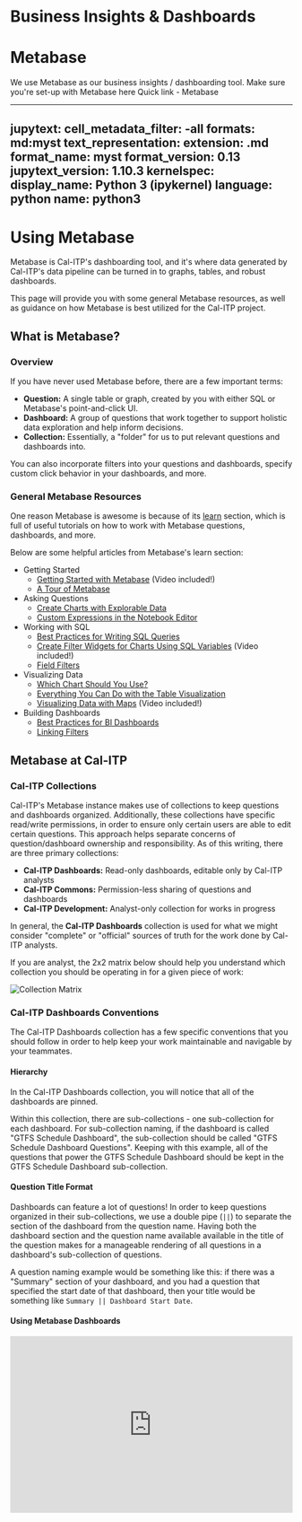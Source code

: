 # Business Insights & Dashboards

# Metabase
We use Metabase as our business insights / dashboarding tool.
Make sure you're set-up with Metabase here
Quick link - Metabase

---
jupytext:
  cell_metadata_filter: -all
  formats: md:myst
  text_representation:
    extension: .md
    format_name: myst
    format_version: 0.13
    jupytext_version: 1.10.3
kernelspec:
  display_name: Python 3 (ipykernel)
  language: python
  name: python3
---

# Using Metabase

Metabase is Cal-ITP's dashboarding tool, and it's where data generated by Cal-ITP's data
pipeline can be turned in to graphs, tables, and robust dashboards.

This page will provide you with some general Metabase resources, as well as guidance on how
Metabase is best utilized for the Cal-ITP project.

## What is Metabase?

### Overview

If you have never used Metabase before, there are a few important terms:

* **Question:** A single table or graph, created by you with either SQL or Metabase's point-and-click UI.
* **Dashboard:** A group of questions that work together to support holistic data exploration and help inform decisions.
* **Collection:** Essentially, a "folder" for us to put relevant questions and dashboards into.

You can also incorporate filters into your questions and dashboards, specify custom
click behavior in your dashboards, and more.

### General Metabase Resources

One reason Metabase is awesome is because of its [learn](https://www.metabase.com/learn/) section,
which is full of useful tutorials on how to work with Metabase questions, dashboards, and more.

Below are some helpful articles from Metabase's learn section:

* Getting Started
    * [Getting Started with Metabase](https://www.metabase.com/learn/getting-started/getting-started.html) (Video included!)
    * [A Tour of Metabase](https://www.metabase.com/learn/getting-started/tour-of-metabase.html)
* Asking Questions
    * [Create Charts with Explorable Data](https://www.metabase.com/learn/questions/drill-through.html)
    * [Custom Expressions in the Notebook Editor](https://www.metabase.com/learn/questions/custom-expressions.html)
* Working with SQL
    * [Best Practices for Writing SQL Queries](https://www.metabase.com/learn/sql-questions/sql-best-practices.html)
    * [Create Filter Widgets for Charts Using SQL Variables](https://www.metabase.com/learn/sql-questions/sql-variables.html) (Video included!)
    * [Field Filters](https://www.metabase.com/learn/sql-questions/field-filters.html)
* Visualizing Data
    * [Which Chart Should You Use?](https://www.metabase.com/learn/visualization/chart-guide.html)
    * [Everything You Can Do with the Table Visualization](https://www.metabase.com/learn/visualization/table.html)
    * [Visualizing Data with Maps](https://www.metabase.com/learn/visualization/maps.html) (Video included!)
* Building Dashboards
    * [Best Practices for BI Dashboards](https://www.metabase.com/learn/dashboards/bi-dashboard-best-practices.html)
    * [Linking Filters](https://www.metabase.com/learn/dashboards/linking-filters.html)

## Metabase at Cal-ITP

### Cal-ITP Collections

Cal-ITP's Metabase instance makes use of collections to keep questions and dashboards
organized. Additionally, these collections have specific read/write permissions, in order
to ensure only certain users are able to edit certain questions. This approach helps separate
concerns of question/dashboard ownership and responsibility. As of this writing, there are
three primary collections:

* **Cal-ITP Dashboards:** Read-only dashboards, editable only by Cal-ITP analysts
* **Cal-ITP Commons:** Permission-less sharing of questions and dashboards
* **Cal-ITP Development:** Analyst-only collection for works in progress

In general, the **Cal-ITP Dashboards** collection is used for what we might consider
"complete" or "official" sources of truth for the work done by Cal-ITP analysts.

If you are analyst, the 2x2 matrix below should help you understand which
collection you should be operating in for a given piece of work:

![Collection Matrix](https://raw.githubusercontent.com/cal-itp/data-infra/main/docs/warehouse/assets/which_collection_to_use.png)

### Cal-ITP Dashboards Conventions

The Cal-ITP Dashboards collection has a few specific conventions that you
should follow in order to help keep your work maintainable and navigable
by your teammates.

#### Hierarchy

In the Cal-ITP Dashboards collection, you will notice that all of the dashboards
are pinned.

Within this collection, there are sub-collections - one sub-collection for each
dashboard. For sub-collection naming, if the dashboard is called "GTFS Schedule
Dashboard", the sub-collection should be called "GTFS Schedule Dashboard Questions".
Keeping with this example, all of the questions that power the GTFS Schedule Dashboard
should be kept in the GTFS Schedule Dashboard sub-collection.

#### Question Title Format

Dashboards can feature a lot of questions! In order to keep questions organized in
their sub-collections, we use a double pipe (`||`) to separate the section of the
dashboard from the question name. Having both the dashboard section and the question
name available available in the title of the question makes for a manageable rendering
of all questions in a dashboard's sub-collection of questions.

A question naming example would be something like this: if there was a "Summary" section
of your dashboard, and you had a question that specified the start date of that dashboard,
then your title would be something like `Summary || Dashboard Start Date`.

#### Using Metabase Dashboards

<div style="position: relative; padding-bottom: 62.5%; height: 0;"><iframe src="https://www.loom.com/embed/1dc0c085b12b4848a52523ef34397f71" frameborder="0" webkitallowfullscreen mozallowfullscreen allowfullscreen style="position: absolute; top: 0; left: 0; width: 100%; height: 100%;"></iframe></div>
